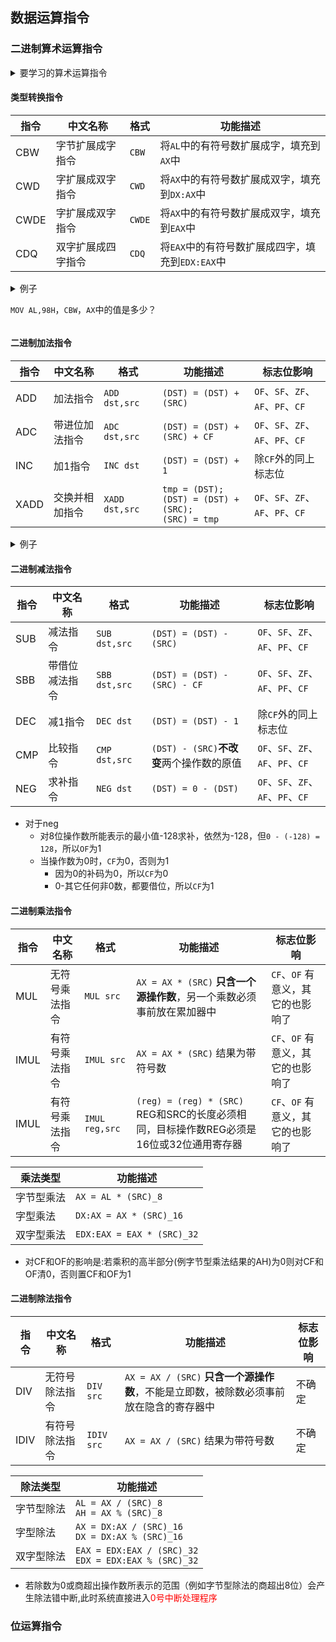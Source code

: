 ## 数据运算指令

### 二进制算术运算指令

<details>
<summary>
要学习的算术运算指令
</summary>

```mermaid
mindmap
  root((算术运算指令))
    类型转换指令
        CBW
        CWD
        CWDE
        CDQ
    加法指令
        ADD dst,src
        ADC dst,src
        INC dst
        XADD dst,src
    减法指令
        SUB dst,src
        SBB dst,src
        DEC dst
        CMP dst,src
        NEG dst
    乘法指令
        MUL src
        IMUL src
        IMUL reg,src
    除法指令
        DIV src
        IDIV src
```

</details>

#### 类型转换指令

| 指令 | 中文名称 | 格式 | 功能描述 |
| --- | --- | --- | --- |
|CBW | 字节扩展成字指令 | `CBW` | 将`AL`中的有符号数扩展成字，填充到`AX`中 |
|CWD | 字扩展成双字指令 | `CWD` | 将`AX`中的有符号数扩展成双字，填充到`DX:AX`中 |
|CWDE | 字扩展成双字指令 | `CWDE` | 将`AX`中的有符号数扩展成双字，填充到`EAX`中 |
|CDQ | 双字扩展成四字指令 | `CDQ` | 将`EAX`中的有符号数扩展成四字，填充到`EDX:EAX`中 |

<details>
<summary>例子

`MOV AL,98H`，`CBW`，`AX`中的值是多少？
</summary>
    
```asm
MOV AL,98H
CBW
```

`AL`中的值是`98H`，最高位为1，符号扩展，`AX`中的值是`0FF98H`。

</details>

#### 二进制加法指令

| 指令 | 中文名称 | 格式 | 功能描述 | 标志位影响 |
| --- | --- | --- | --- | --- |
|ADD | 加法指令 | `ADD dst,src` | `(DST) = (DST) + (SRC)` | `OF`、`SF`、`ZF`、`AF`、`PF`、`CF` |
|ADC | 带进位加法指令 | `ADC dst,src` | `(DST) = (DST) + (SRC) + CF` | `OF`、`SF`、`ZF`、`AF`、`PF`、`CF` |
|INC | 加1指令 | `INC dst` | `(DST) = (DST) + 1` | 除`CF`外的同上标志位 |
|XADD | 交换并相加指令 | `XADD dst,src` | `tmp = (DST);`</br>`(DST) = (DST) + (SRC);`</br>`(SRC) = tmp` | `OF`、`SF`、`ZF`、`AF`、`PF`、`CF` |

<details>
<summary>例子</summary>

| 二进制数加法 | 无符号十进制数 | 有符号十进制数 | CF | OF |
| :---: | :---: | :---: | :---: | :---: |
| `  0000 0100`</br> `+ 0000 1011`</br>`-----------`</br>`  0000 1111` | `   4`</br>`+ 11`</br>`----`</br>`  15` | `   4`</br>`+ 11`</br>`----`</br>`  15`| `0` | `0` |
| `  0000 0111`</br> `+ 1111 1011`</br>`-----------`</br>`1 0000 0010` | `   7`</br>`+251`</br>`----`</br>` 258` | `   7`</br>`+ -5`</br>`----`</br>`   2`| `1` | `0` |
| `  0000 1001`</br> `+ 0111 1100`</br>`-----------`</br>`  1000 0101` | `   9`</br>`+124`</br>`----`</br>` 133` | `  9`</br>`+124`</br>`----`</br>`-123`| `0` | `1` |
| `  1000 0111`</br> `+ 1111 0101`</br>`-----------`</br>`1 0111 1100` | ` 135`</br>`+245`</br>`----`</br>` 124` | ` -121`</br>`+ -11`</br>`-----`</br>`  124`| `1` | `1` |

</details>

#### 二进制减法指令

| 指令 | 中文名称 | 格式 | 功能描述 | 标志位影响 |
| --- | --- | --- | --- | --- |
|SUB | 减法指令 | `SUB dst,src` | `(DST) = (DST) - (SRC)` | `OF`、`SF`、`ZF`、`AF`、`PF`、`CF` |
|SBB | 带借位减法指令 | `SBB dst,src` | `(DST) = (DST) - (SRC) - CF` | `OF`、`SF`、`ZF`、`AF`、`PF`、`CF` |
|DEC | 减1指令 | `DEC dst` | `(DST) = (DST) - 1` | 除`CF`外的同上标志位 |
|CMP | 比较指令 | `CMP dst,src` | `(DST) - (SRC)`**不改变**两个操作数的原值 | `OF`、`SF`、`ZF`、`AF`、`PF`、`CF` |
|NEG | 求补指令 | `NEG dst` | `(DST) = 0 - (DST)` | `OF`、`SF`、`ZF`、`AF`、`PF`、`CF` |

- 对于neg
  - 对8位操作数所能表示的最小值-128求补，依然为-128，但`0 - (-128) = 128`，所以`OF`为1
  - 当操作数为0时，`CF`为0，否则为1
    - 因为0的补码为0，所以`CF`为0
    - 0-其它任何非0数，都要借位，所以`CF`为1


#### 二进制乘法指令

| 指令 | 中文名称 | 格式 | 功能描述 | 标志位影响 |
| --- | --- | --- | --- | --- |
|MUL | 无符号乘法指令 | `MUL src` | `AX = AX * (SRC)` **只含一个源操作数**，另一个乘数必须事前放在累加器中| `CF`、`OF` 有意义，其它的也影响了|
|IMUL | 有符号乘法指令 | `IMUL src` | `AX = AX * (SRC)` 结果为带符号数| `CF`、`OF` 有意义，其它的也影响了|
|IMUL | 有符号乘法指令 | `IMUL reg,src` | `(reg) = (reg) * (SRC)` REG和SRC的长度必须相同，目标操作数REG必须是16位或32位通用寄存器| `CF`、`OF` 有意义，其它的也影响了|

| 乘法类型 | 功能描述 | 
| --- | --- |
| 字节型乘法 | `AX = AL * (SRC)_8` |
| 字型乘法 | `DX:AX = AX * (SRC)_16` |
| 双字型乘法 | `EDX:EAX = EAX * (SRC)_32` |

- 对CF和OF的影响是:若乘积的高半部分(例字节型乘法结果的AH)为0则对CF和OF清0，否则置CF和OF为1


#### 二进制除法指令

| 指令 | 中文名称 | 格式 | 功能描述 | 标志位影响 |
| --- | --- | --- | --- | --- |
|DIV | 无符号除法指令 | `DIV src` | `AX = AX / (SRC)` **只含一个源操作数**，不能是立即数，被除数必须事前放在隐含的寄存器中| 不确定|
|IDIV | 有符号除法指令 | `IDIV src` | `AX = AX / (SRC)` 结果为带符号数| 不确定|

| 除法类型 | 功能描述 |
| --- | --- |
| 字节型除法 | `AL = AX / (SRC)_8`</br>`AH = AX % (SRC)_8` |
| 字型除法 | `AX = DX:AX / (SRC)_16`</br>`DX = DX:AX % (SRC)_16` |
| 双字型除法 | `EAX = EDX:EAX / (SRC)_32`</br>`EDX = EDX:EAX % (SRC)_32` |

- 若除数为0或商超出操作数所表示的范围（例如字节型除法的商超出8位）会产生除法错中断,此时系统直接进入<font color=red>0号中断处理程序</font>

### 位运算指令
